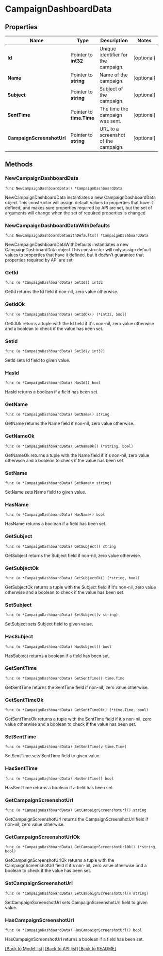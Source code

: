 # CampaignDashboardData

## Properties

Name | Type | Description | Notes
------------ | ------------- | ------------- | -------------
**Id** | Pointer to **int32** | Unique identifier for the campaign. | [optional] 
**Name** | Pointer to **string** | Name of the campaign. | [optional] 
**Subject** | Pointer to **string** | Subject of the campaign. | [optional] 
**SentTime** | Pointer to **time.Time** | The time the campaign was sent. | [optional] 
**CampaignScreenshotUrl** | Pointer to **string** | URL to a screenshot of the campaign. | [optional] 

## Methods

### NewCampaignDashboardData

`func NewCampaignDashboardData() *CampaignDashboardData`

NewCampaignDashboardData instantiates a new CampaignDashboardData object
This constructor will assign default values to properties that have it defined,
and makes sure properties required by API are set, but the set of arguments
will change when the set of required properties is changed

### NewCampaignDashboardDataWithDefaults

`func NewCampaignDashboardDataWithDefaults() *CampaignDashboardData`

NewCampaignDashboardDataWithDefaults instantiates a new CampaignDashboardData object
This constructor will only assign default values to properties that have it defined,
but it doesn't guarantee that properties required by API are set

### GetId

`func (o *CampaignDashboardData) GetId() int32`

GetId returns the Id field if non-nil, zero value otherwise.

### GetIdOk

`func (o *CampaignDashboardData) GetIdOk() (*int32, bool)`

GetIdOk returns a tuple with the Id field if it's non-nil, zero value otherwise
and a boolean to check if the value has been set.

### SetId

`func (o *CampaignDashboardData) SetId(v int32)`

SetId sets Id field to given value.

### HasId

`func (o *CampaignDashboardData) HasId() bool`

HasId returns a boolean if a field has been set.

### GetName

`func (o *CampaignDashboardData) GetName() string`

GetName returns the Name field if non-nil, zero value otherwise.

### GetNameOk

`func (o *CampaignDashboardData) GetNameOk() (*string, bool)`

GetNameOk returns a tuple with the Name field if it's non-nil, zero value otherwise
and a boolean to check if the value has been set.

### SetName

`func (o *CampaignDashboardData) SetName(v string)`

SetName sets Name field to given value.

### HasName

`func (o *CampaignDashboardData) HasName() bool`

HasName returns a boolean if a field has been set.

### GetSubject

`func (o *CampaignDashboardData) GetSubject() string`

GetSubject returns the Subject field if non-nil, zero value otherwise.

### GetSubjectOk

`func (o *CampaignDashboardData) GetSubjectOk() (*string, bool)`

GetSubjectOk returns a tuple with the Subject field if it's non-nil, zero value otherwise
and a boolean to check if the value has been set.

### SetSubject

`func (o *CampaignDashboardData) SetSubject(v string)`

SetSubject sets Subject field to given value.

### HasSubject

`func (o *CampaignDashboardData) HasSubject() bool`

HasSubject returns a boolean if a field has been set.

### GetSentTime

`func (o *CampaignDashboardData) GetSentTime() time.Time`

GetSentTime returns the SentTime field if non-nil, zero value otherwise.

### GetSentTimeOk

`func (o *CampaignDashboardData) GetSentTimeOk() (*time.Time, bool)`

GetSentTimeOk returns a tuple with the SentTime field if it's non-nil, zero value otherwise
and a boolean to check if the value has been set.

### SetSentTime

`func (o *CampaignDashboardData) SetSentTime(v time.Time)`

SetSentTime sets SentTime field to given value.

### HasSentTime

`func (o *CampaignDashboardData) HasSentTime() bool`

HasSentTime returns a boolean if a field has been set.

### GetCampaignScreenshotUrl

`func (o *CampaignDashboardData) GetCampaignScreenshotUrl() string`

GetCampaignScreenshotUrl returns the CampaignScreenshotUrl field if non-nil, zero value otherwise.

### GetCampaignScreenshotUrlOk

`func (o *CampaignDashboardData) GetCampaignScreenshotUrlOk() (*string, bool)`

GetCampaignScreenshotUrlOk returns a tuple with the CampaignScreenshotUrl field if it's non-nil, zero value otherwise
and a boolean to check if the value has been set.

### SetCampaignScreenshotUrl

`func (o *CampaignDashboardData) SetCampaignScreenshotUrl(v string)`

SetCampaignScreenshotUrl sets CampaignScreenshotUrl field to given value.

### HasCampaignScreenshotUrl

`func (o *CampaignDashboardData) HasCampaignScreenshotUrl() bool`

HasCampaignScreenshotUrl returns a boolean if a field has been set.


[[Back to Model list]](../README.md#documentation-for-models) [[Back to API list]](../README.md#documentation-for-api-endpoints) [[Back to README]](../README.md)


